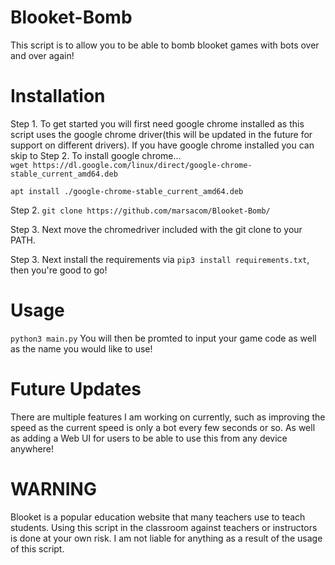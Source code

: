 # Blooket-Bomb
This script is to allow you to be able to bomb blooket games with bots over and over again!


# Installation
Step 1. To get started you will first need google chrome installed as this script uses the google chrome driver(this   will be updated in the future for support on different drivers). If you have google chrome installed you can skip to Step 2. To install google chrome...                                                                
```wget https://dl.google.com/linux/direct/google-chrome-stable_current_amd64.deb```

```apt install ./google-chrome-stable_current_amd64.deb```

Step 2. ```git clone https://github.com/marsacom/Blooket-Bomb/```

Step 3. Next move the chromedriver included with the git clone to your PATH.


Step 3. Next install the requirements via ```pip3 install requirements.txt```, then you're good to go!


# Usage
```python3 main.py```
You will then be promted to input your game code as well as the name you would like to use!


# Future Updates
There are multiple features I am working on currently, such as improving the speed as the current speed is only a bot every few seconds or so. As well as adding a Web UI for users to be able to use this from any device anywhere!


# WARNING
Blooket is a popular education website that many teachers use to teach students. Using this script in the classroom against teachers or instructors is done at your own risk. I am not liable for anything as a result of the usage of this script. 
